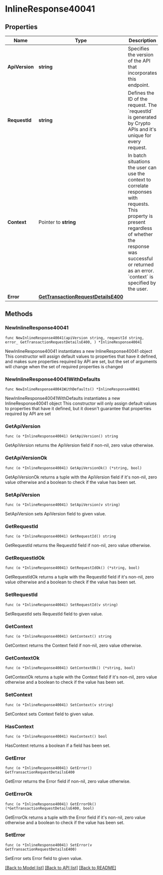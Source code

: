 # InlineResponse40041

## Properties

Name | Type | Description | Notes
------------ | ------------- | ------------- | -------------
**ApiVersion** | **string** | Specifies the version of the API that incorporates this endpoint. | 
**RequestId** | **string** | Defines the ID of the request. The &#x60;requestId&#x60; is generated by Crypto APIs and it&#39;s unique for every request. | 
**Context** | Pointer to **string** | In batch situations the user can use the context to correlate responses with requests. This property is present regardless of whether the response was successful or returned as an error. &#x60;context&#x60; is specified by the user. | [optional] 
**Error** | [**GetTransactionRequestDetailsE400**](GetTransactionRequestDetailsE400.md) |  | 

## Methods

### NewInlineResponse40041

`func NewInlineResponse40041(apiVersion string, requestId string, error_ GetTransactionRequestDetailsE400, ) *InlineResponse40041`

NewInlineResponse40041 instantiates a new InlineResponse40041 object
This constructor will assign default values to properties that have it defined,
and makes sure properties required by API are set, but the set of arguments
will change when the set of required properties is changed

### NewInlineResponse40041WithDefaults

`func NewInlineResponse40041WithDefaults() *InlineResponse40041`

NewInlineResponse40041WithDefaults instantiates a new InlineResponse40041 object
This constructor will only assign default values to properties that have it defined,
but it doesn't guarantee that properties required by API are set

### GetApiVersion

`func (o *InlineResponse40041) GetApiVersion() string`

GetApiVersion returns the ApiVersion field if non-nil, zero value otherwise.

### GetApiVersionOk

`func (o *InlineResponse40041) GetApiVersionOk() (*string, bool)`

GetApiVersionOk returns a tuple with the ApiVersion field if it's non-nil, zero value otherwise
and a boolean to check if the value has been set.

### SetApiVersion

`func (o *InlineResponse40041) SetApiVersion(v string)`

SetApiVersion sets ApiVersion field to given value.


### GetRequestId

`func (o *InlineResponse40041) GetRequestId() string`

GetRequestId returns the RequestId field if non-nil, zero value otherwise.

### GetRequestIdOk

`func (o *InlineResponse40041) GetRequestIdOk() (*string, bool)`

GetRequestIdOk returns a tuple with the RequestId field if it's non-nil, zero value otherwise
and a boolean to check if the value has been set.

### SetRequestId

`func (o *InlineResponse40041) SetRequestId(v string)`

SetRequestId sets RequestId field to given value.


### GetContext

`func (o *InlineResponse40041) GetContext() string`

GetContext returns the Context field if non-nil, zero value otherwise.

### GetContextOk

`func (o *InlineResponse40041) GetContextOk() (*string, bool)`

GetContextOk returns a tuple with the Context field if it's non-nil, zero value otherwise
and a boolean to check if the value has been set.

### SetContext

`func (o *InlineResponse40041) SetContext(v string)`

SetContext sets Context field to given value.

### HasContext

`func (o *InlineResponse40041) HasContext() bool`

HasContext returns a boolean if a field has been set.

### GetError

`func (o *InlineResponse40041) GetError() GetTransactionRequestDetailsE400`

GetError returns the Error field if non-nil, zero value otherwise.

### GetErrorOk

`func (o *InlineResponse40041) GetErrorOk() (*GetTransactionRequestDetailsE400, bool)`

GetErrorOk returns a tuple with the Error field if it's non-nil, zero value otherwise
and a boolean to check if the value has been set.

### SetError

`func (o *InlineResponse40041) SetError(v GetTransactionRequestDetailsE400)`

SetError sets Error field to given value.



[[Back to Model list]](../README.md#documentation-for-models) [[Back to API list]](../README.md#documentation-for-api-endpoints) [[Back to README]](../README.md)


